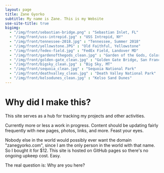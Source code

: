 ```yaml
---
layout: page
title: Zane Gyorko
subtitle: My name is Zane. This is my Website
use-site-title: true
bigimg:
  - "/img/front/sebastian-bridge.png" : "Sebastian Inlet, FL"
  - "/img/front/uss-intrepid.jpg" : "USS Intrepid, NY"
  - "/img/front/tennessee-2018.jpg" : "Tennessee, Summer 2018"
  - "/img/front/yellowstone.JPG" : "Old Faithful, Yellowstone"
  - "/img/front/fedex-field.jpg" : "FedEx Field, Landover MD"
  - "/img/front/gardenofthegods_clean.jpg" : "Garden of the Gods, Colorado Springs"
  - "/img/front/golden-gate_clean.jpg" : "Golden Gate Bridge, San Francisco"
  - "/img/front/bigsky_clean.jpg" : "Big Sky, MT"
  - "/img/front/sequoia_clean.jpg" : "Sequoia National Park"
  - "/img/front/deathvalley_clean.jpg" : "Death Valley National Park"
  - "/img/front/kelsodunes_clean.jpg" : "Kelso Sand Dunes"
---
```



# Why did I make this?

This site serves as a hub for tracking my projects and other activities.

Currently more or less a work in progress. Content should be updating fairly frequently with new pages, photos, links, and more. Feast your eyes.

Nobody else in the world would possibly ever want the domain "zanegyorko.com", since I am the only person in the world with that name. So I bought it for $12. This site is hosted on GitHub pages so there's no ongoing upkeep cost. Easy.

The real question is: Why are you here?




<!--<div class="posts-list">
  {% for post in paginator.posts %}
  <article class="post-preview">
    <a href="{{ post.url | prepend: site.baseurl }}">
	  <h2 class="post-title">{{ post.title }}</h2>

	  {% if post.subtitle %}
	  <h3 class="post-subtitle">
	    {{ post.subtitle }}
	  </h3>
	  {% endif %}
    </a>

    <p class="post-meta">
      Posted on {{ post.date | date: "%B %-d, %Y" }}
    </p>

    <div class="post-entry-container">
      {% if post.image %}
      <div class="post-image">
        <a href="{{ post.url | prepend: site.baseurl }}">
          <img src="{{ post.image }}">
        </a>
      </div>
      {% endif %}
      <div class="post-entry">
        {{ post.excerpt | strip_html | xml_escape | truncatewords: site.excerpt_length }}
        {% assign excerpt_word_count = post.excerpt | number_of_words %}
        {% if post.content != post.excerpt or excerpt_word_count > site.excerpt_length %}
          <a href="{{ post.url | prepend: site.baseurl }}" class="post-read-more">[Read&nbsp;More]</a>
        {% endif %}
      </div>
    </div>

    {% if post.tags.size > 0 %}
    <div class="blog-tags">
      Tags:
      {% if site.link-tags %}
      {% for tag in post.tags %}
      <a href="{{ site.baseurl }}/tags#{{- tag -}}">{{- tag -}}</a>
      {% endfor %}
      {% else %}
        {{ post.tags | join: ", " }}
      {% endif %}
    </div>
    {% endif %}

   </article>
  {% endfor %}
</div>

{% if paginator.total_pages > 1 %}
<ul class="pager main-pager">
  {% if paginator.previous_page %}
  <li class="previous">
    <a href="{{ paginator.previous_page_path | prepend: site.baseurl | replace: '//', '/' }}">&larr; Newer Posts</a>
  </li>
  {% endif %}
  {% if paginator.next_page %}
  <li class="next">
    <a href="{{ paginator.next_page_path | prepend: site.baseurl | replace: '//', '/' }}">Older Posts &rarr;</a>
  </li>
  {% endif %}
</ul>
{% endif %}-->
